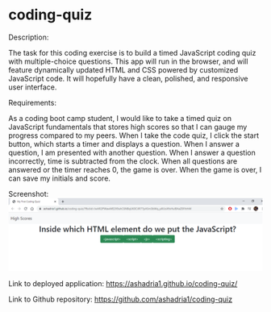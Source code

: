 # coding-quiz

Description:

The task for this coding exercise is to build a timed JavaScript coding quiz with multiple-choice questions.  This app will run in the browser, and will feature dynamically updated HTML and CSS powered by customized JavaScript code.  It will hopefully have a clean, polished, and responsive user interface. 

Requirements:

As a coding boot camp student, I would like to take a timed quiz on JavaScript fundamentals that stores high scores so that I can gauge my progress compared to my peers.  When I take the code quiz, I click the start button, which starts a timer and displays a question.  When I answer a question, I am presented with another question.  When I answer a question incorrectly, time is subtracted from the clock.  When all questions are answered or the timer reaches 0, the game is over.  When the game is over, I can save my initials and score.  

Screenshot:
![Screenshot of JS quiz in action!](assets/coding-quiz-screenshot.PNG?raw=true "Screenshot of JS quiz in action!")

Link to deployed application:
https://ashadria1.github.io/coding-quiz/

Link to Github repository:
https://github.com/ashadria1/coding-quiz



